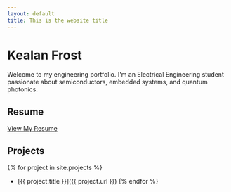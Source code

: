```yaml
---
layout: default
title: This is the website title
---
```


# Kealan Frost

Welcome to my engineering portfolio. I'm an Electrical Engineering student passionate about semiconductors, embedded systems, and quantum photonics.

## Resume
[View My Resume](Kealan_Frost_Resume.pdf)

## Projects

{% for project in site.projects %}
- [{{ project.title }}]({{ project.url }})
{% endfor %}
